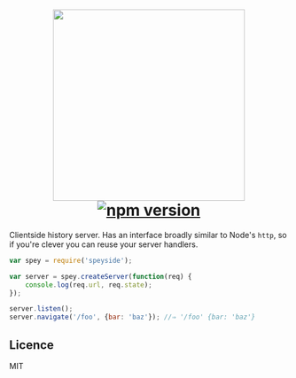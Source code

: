 <h1 align="center">
	<img src="https://raw.githubusercontent.com/quarterto/Speyside/master/logo.png" width="346"><br>
	<a href="http://badge.fury.io/js/speyside">
		<img src="https://badge.fury.io/js/speyside.svg" alt="npm version">
	</a>
</h1>

Clientside history server. Has an interface broadly similar to Node's `http`, so if you're clever you can reuse your server handlers.

```javascript
var spey = require('speyside');

var server = spey.createServer(function(req) {
	console.log(req.url, req.state);
});

server.listen();
server.navigate('/foo', {bar: 'baz'}); //⇒ '/foo' {bar: 'baz'}
```

Licence
---
MIT